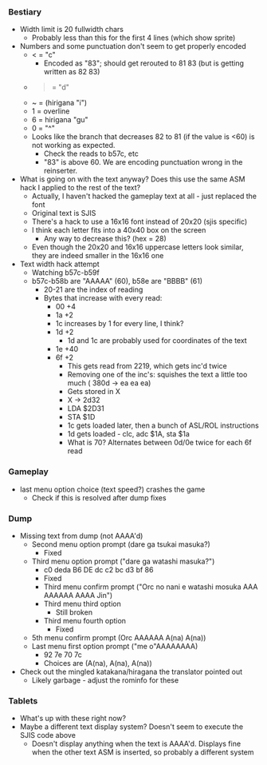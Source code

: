 ### Bestiary
* Width limit is 20 fullwidth chars
	* Probably less than this for the first 4 lines (which show sprite)
* Numbers and some punctuation don't seem to get properly encoded
	* < = "c"
		* Encoded as "83"; should get rerouted to 81 83 (but is getting written as 82 83)
	* > = "d"
	* ~ = (hirigana "i")
	* 1 = overline
	* 6 = hirigana "gu"
	* 0 = "^"
	* Looks like the branch that decreases 82 to 81 (if the value is <60) is not working as expected.
		* Check the reads to b57c, etc
		* "83" is above 60. We are encoding punctuation wrong in the reinserter.
* What is going on with the text anyway? Does this use the same ASM hack I applied to the rest of the text?
	* Actually, I haven't hacked the gameplay text at all - just replaced the font
	* Original text is SJIS
	* There's a hack to use a 16x16 font instead of 20x20 (sjis specific)
	* I think each letter fits into a 40x40 box on the screen
		* Any way to decrease this? (hex = 28)
	* Even though the 20x20 and 16x16 uppercase letters look similar, they are indeed smaller in the 16x16 one
* Text width hack attempt
	* Watching b57c-b59f
	* b57c-b58b are "AAAAA" (60), b58e are "BBBB" (61)
		* 20-21 are the index of reading
		* Bytes that increase with every read:
			* 00 +4
			* 1a +2
			* 1c increases by 1 for every line, I think?
			* 1d +2
				* 1d and 1c are probably used for coordinates of the text
			* 1e +40
			* 6f +2
				* This gets read from 2219, which gets inc'd twice
				* Removing one of the inc's: squishes the text a little too much
					( 380d -> ea ea ea)
				* Gets stored in X
				* X -> 2d32
				* LDA $2D31
				* STA $1D
				* 1c gets loaded later, then a bunch of ASL/ROL instructions
				* 1d gets loaded - clc, adc $1A, sta $1a
				* What is 70? Alternates between 0d/0e twice for each 6f read


### Gameplay
* last menu option choice (text speed?) crashes the game
	* Check if this is resolved after dump fixes

### Dump
* Missing text from dump (not AAAA'd)
	* Second menu option prompt (dare ga tsukai masuka?)
		* Fixed
	* Third menu option prompt ("dare ga watashi masuka?")
		* c0 deda B6 DE dc c2 bc d3 bf 86
		* Fixed
		* Third menu confirm prompt ("Orc no nani e watashi mosuka AAA AAAAAA AAAA Jin")
		* Third menu third option
			* Still broken
		* Third menu fourth option
			* Fixed
	* 5th menu confirm prompt (Orc AAAAAA A(na) A(na))
	* Last menu first option prompt ("me o"AAAAAAAA)
		* 92 7e 70 7c
		* Choices are (A(na), A(na), A(na))
* Check out the mingled katakana/hiragana the translator pointed out
	* Likely garbage - adjust the rominfo for these

### Tablets
* What's up with these right now?
* Maybe a different text display system? Doesn't seem to execute the SJIS code above
	* Doesn't display anything when the text is AAAA'd. Displays fine when the other text ASM is inserted, so probably a different system